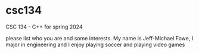 # csc134
CSC 134 - C++ for spring 2024

please list who you are and some interests.
My name is Jeff-Michael Fowe, I major in engineering and I enjoy playing soccer and playing video games 
